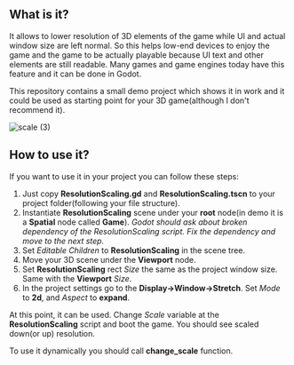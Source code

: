 ## What is it?
It allows to lower resolution of 3D elements of the game while UI and actual window size are left normal. So this helps low-end devices to enjoy the game and the game to be actually playable because UI text and other elements are still readable. Many games and game engines today have this feature and it can be done in Godot.

This repository contains a small demo project which shows it in work and it could be used as starting point for your 3D game(although I don't recommend it).

![scale (3)](https://user-images.githubusercontent.com/26604491/134802088-213b2120-3625-4ec7-8e81-e112ce86007c.gif)

## How to use it?
If you want to use it in your project you can follow these steps:
1. Just copy **ResolutionScaling.gd** and **ResolutionScaling.tscn** to your project folder(following your file structure).
2. Instantiate **ResolutionScaling** scene under your **root** node(in demo it is a **Spatial** node called **Game**). *Godot should ask about broken dependency of the ResolutionScaling script. Fix the dependency and move to the next step.*
3. Set *Editable Children* to **ResolutionScaling** in the scene tree.
4. Move your 3D scene under the **Viewport** node.
5. Set **ResolutionScaling** rect *Size* the same as the project window size. Same with the **Viewport** *Size*.
6. In the project settings go to the **Display->Window->Stretch**. Set *Mode* to **2d**, and *Aspect* to **expand**.

At this point, it can be used. Change *Scale* variable at the **ResolutionScaling** script and boot the game. You should see scaled down(or up) resolution.

To use it dynamically you should call **change_scale** function.

